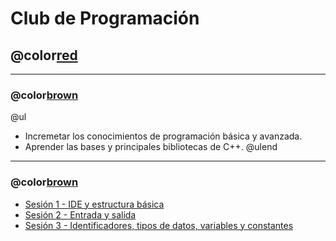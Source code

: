 # Club de Programación
## @color[red](Introducción)

---
### @color[brown](Objetivo)
@ul
- Incremetar los conocimientos de programación básica y avanzada.
- Aprender las bases y principales bibliotecas de C++.
@ulend

---
### @color[brown](Contenido)
- [Sesión 1 - IDE y estructura básica](https://gitpitch.com/isalasg/itszn/master?p=Cursos/001_ClubPrg/001_Sesion1)
- [Sesión 2 - Entrada y salida](https://gitpitch.com/isalasg/itszn/master?p=Cursos/001_ClubPrg/002_Sesion2)
- [Sesión 3 - Identificadores, tipos de datos, variables y constantes](https://gitpitch.com/isalasg/itszn/master?p=Cursos/001_ClubPrg/003_Sesion3)
